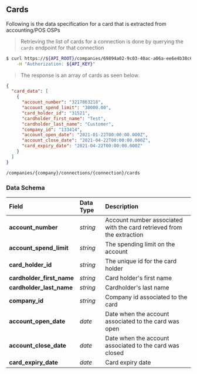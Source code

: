 ## Cards

Following is the data specification for a card that is extracted from accounting/POS OSPs

> Retrieving the list of cards for a connection is done by querying the `cards` endpoint for that connection

```sh
$ curl https://${API_ROOT}/companies/69894a02-9c03-40ac-a06a-ee6e4b38c6fb/connections/52684382-abff-45fa-a3f2-ced175adfe61/cards \
    -H "Authorization: ${API_KEY}"
```

> The response is an array of cards as seen below.

```json
{
  "card_data": [
    {
      "account_number": "3217863218",
      "account_spend_limit": "30000.00",
      "card_holder_id": "31521",
      "cardholder_first_name": "Test",
      "cardholder_last_name": "Customer",
      "company_id": "133414",
      "account_open_date": "2021-01-22T00:00:00.000Z",
      "account_close_date": "2021-04-22T00:00:00.000Z",
      "card_expiry_date": "2021-04-22T00:00:00.000Z"
    }
  ]
}
```
<span class="api api-get"></span> <code>/companies/{company}/connections/{connection}/cards</code>

### Data Schema

| Field                   | Data Type | Description                                                           |
| :---------------------- | :-------- | :-------------------------------------------------------------------- |
| **account_number**        | *string*  | Account number associated with the card retrieved from the extraction |
| **account_spend_limit**   | *string*  | The spending limit on the account                                     |
| **card_holder_id**        | *string*  | The unique id for the card holder                                     |
| **cardholder_first_name** | *string*  | Card holder's first name                                              |
| **cardholder_last_name**  | *string*  | Cardholder's last name                                                |
| **company_id**            | *string*  | Company id associated to the card                                     |
| **account_open_date**     | *date*    | Date when the account associated to the card was open                 |
| **account_close_date**    | *date*    | Date when the account associated to the card was closed               |
| **card_expiry_date**      | *date*    | Card expiry date                                                      |
